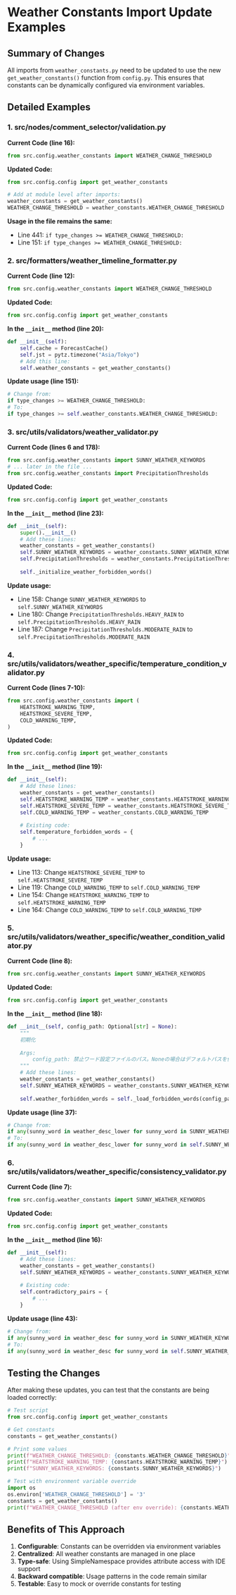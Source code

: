 # Weather Constants Import Update Examples

## Summary of Changes

All imports from `weather_constants.py` need to be updated to use the new `get_weather_constants()` function from `config.py`. This ensures that constants can be dynamically configured via environment variables.

## Detailed Examples

### 1. src/nodes/comment_selector/validation.py

**Current Code (line 16):**
```python
from src.config.weather_constants import WEATHER_CHANGE_THRESHOLD
```

**Updated Code:**
```python
from src.config.config import get_weather_constants

# Add at module level after imports:
weather_constants = get_weather_constants()
WEATHER_CHANGE_THRESHOLD = weather_constants.WEATHER_CHANGE_THRESHOLD
```

**Usage in the file remains the same:**
- Line 441: `if type_changes >= WEATHER_CHANGE_THRESHOLD:`
- Line 151: `if type_changes >= WEATHER_CHANGE_THRESHOLD:`

### 2. src/formatters/weather_timeline_formatter.py

**Current Code (line 12):**
```python
from src.config.weather_constants import WEATHER_CHANGE_THRESHOLD
```

**Updated Code:**
```python
from src.config.config import get_weather_constants
```

**In the `__init__` method (line 20):**
```python
def __init__(self):
    self.cache = ForecastCache()
    self.jst = pytz.timezone("Asia/Tokyo")
    # Add this line:
    self.weather_constants = get_weather_constants()
```

**Update usage (line 151):**
```python
# Change from:
if type_changes >= WEATHER_CHANGE_THRESHOLD:
# To:
if type_changes >= self.weather_constants.WEATHER_CHANGE_THRESHOLD:
```

### 3. src/utils/validators/weather_validator.py

**Current Code (lines 6 and 178):**
```python
from src.config.weather_constants import SUNNY_WEATHER_KEYWORDS
# ... later in the file ...
from src.config.weather_constants import PrecipitationThresholds
```

**Updated Code:**
```python
from src.config.config import get_weather_constants
```

**In the `__init__` method (line 23):**
```python
def __init__(self):
    super().__init__()
    # Add these lines:
    weather_constants = get_weather_constants()
    self.SUNNY_WEATHER_KEYWORDS = weather_constants.SUNNY_WEATHER_KEYWORDS
    self.PrecipitationThresholds = weather_constants.PrecipitationThresholds
    
    self._initialize_weather_forbidden_words()
```

**Update usage:**
- Line 158: Change `SUNNY_WEATHER_KEYWORDS` to `self.SUNNY_WEATHER_KEYWORDS`
- Line 180: Change `PrecipitationThresholds.HEAVY_RAIN` to `self.PrecipitationThresholds.HEAVY_RAIN`
- Line 187: Change `PrecipitationThresholds.MODERATE_RAIN` to `self.PrecipitationThresholds.MODERATE_RAIN`

### 4. src/utils/validators/weather_specific/temperature_condition_validator.py

**Current Code (lines 7-10):**
```python
from src.config.weather_constants import (
    HEATSTROKE_WARNING_TEMP,
    HEATSTROKE_SEVERE_TEMP,
    COLD_WARNING_TEMP,
)
```

**Updated Code:**
```python
from src.config.config import get_weather_constants
```

**In the `__init__` method (line 19):**
```python
def __init__(self):
    # Add these lines:
    weather_constants = get_weather_constants()
    self.HEATSTROKE_WARNING_TEMP = weather_constants.HEATSTROKE_WARNING_TEMP
    self.HEATSTROKE_SEVERE_TEMP = weather_constants.HEATSTROKE_SEVERE_TEMP
    self.COLD_WARNING_TEMP = weather_constants.COLD_WARNING_TEMP
    
    # Existing code:
    self.temperature_forbidden_words = {
        # ...
    }
```

**Update usage:**
- Line 113: Change `HEATSTROKE_SEVERE_TEMP` to `self.HEATSTROKE_SEVERE_TEMP`
- Line 119: Change `COLD_WARNING_TEMP` to `self.COLD_WARNING_TEMP`
- Line 154: Change `HEATSTROKE_WARNING_TEMP` to `self.HEATSTROKE_WARNING_TEMP`
- Line 164: Change `COLD_WARNING_TEMP` to `self.COLD_WARNING_TEMP`

### 5. src/utils/validators/weather_specific/weather_condition_validator.py

**Current Code (line 8):**
```python
from src.config.weather_constants import SUNNY_WEATHER_KEYWORDS
```

**Updated Code:**
```python
from src.config.config import get_weather_constants
```

**In the `__init__` method (line 18):**
```python
def __init__(self, config_path: Optional[str] = None):
    """
    初期化
    
    Args:
        config_path: 禁止ワード設定ファイルのパス。Noneの場合はデフォルトパスを使用
    """
    # Add these lines:
    weather_constants = get_weather_constants()
    self.SUNNY_WEATHER_KEYWORDS = weather_constants.SUNNY_WEATHER_KEYWORDS
    
    self.weather_forbidden_words = self._load_forbidden_words(config_path)
```

**Update usage (line 37):**
```python
# Change from:
if any(sunny_word in weather_desc_lower for sunny_word in SUNNY_WEATHER_KEYWORDS):
# To:
if any(sunny_word in weather_desc_lower for sunny_word in self.SUNNY_WEATHER_KEYWORDS):
```

### 6. src/utils/validators/weather_specific/consistency_validator.py

**Current Code (line 7):**
```python
from src.config.weather_constants import SUNNY_WEATHER_KEYWORDS
```

**Updated Code:**
```python
from src.config.config import get_weather_constants
```

**In the `__init__` method (line 16):**
```python
def __init__(self):
    # Add these lines:
    weather_constants = get_weather_constants()
    self.SUNNY_WEATHER_KEYWORDS = weather_constants.SUNNY_WEATHER_KEYWORDS
    
    # Existing code:
    self.contradictory_pairs = {
        # ...
    }
```

**Update usage (line 43):**
```python
# Change from:
if any(sunny_word in weather_desc for sunny_word in SUNNY_WEATHER_KEYWORDS):
# To:
if any(sunny_word in weather_desc for sunny_word in self.SUNNY_WEATHER_KEYWORDS):
```

## Testing the Changes

After making these updates, you can test that the constants are being loaded correctly:

```python
# Test script
from src.config.config import get_weather_constants

# Get constants
constants = get_weather_constants()

# Print some values
print(f"WEATHER_CHANGE_THRESHOLD: {constants.WEATHER_CHANGE_THRESHOLD}")
print(f"HEATSTROKE_WARNING_TEMP: {constants.HEATSTROKE_WARNING_TEMP}")
print(f"SUNNY_WEATHER_KEYWORDS: {constants.SUNNY_WEATHER_KEYWORDS}")

# Test with environment variable override
import os
os.environ['WEATHER_CHANGE_THRESHOLD'] = '3'
constants = get_weather_constants()
print(f"WEATHER_CHANGE_THRESHOLD (after env override): {constants.WEATHER_CHANGE_THRESHOLD}")
```

## Benefits of This Approach

1. **Configurable**: Constants can be overridden via environment variables
2. **Centralized**: All weather constants are managed in one place
3. **Type-safe**: Using SimpleNamespace provides attribute access with IDE support
4. **Backward compatible**: Usage patterns in the code remain similar
5. **Testable**: Easy to mock or override constants for testing